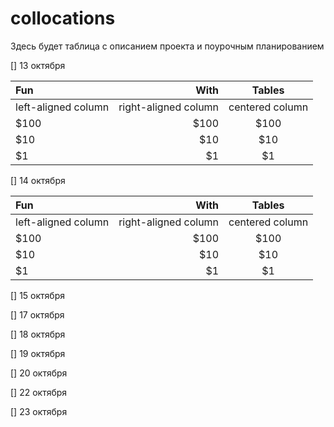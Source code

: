 # collocations

Здесь будет таблица с описанием проекта и поурочным планированием

[] 13 октября

| Fun                  | With                 | Tables          |
| :------------------- | -------------------: |:---------------:|
| left-aligned column  | right-aligned column | centered column |
| $100                 | $100                 | $100            |
| $10                  | $10                  | $10             |
| $1                   | $1                   | $1              |

[] 14 октября

| Fun                  | With                 | Tables          |
| :------------------- | -------------------: |:---------------:|
| left-aligned column  | right-aligned column | centered column |
| $100                 | $100                 | $100            |
| $10                  | $10                  | $10             |
| $1                   | $1                   | $1              |

[] 15 октября

[] 17 октября

[] 18 октября

[] 19 октября

[] 20 октября

[] 22 октября

[] 23 октября


